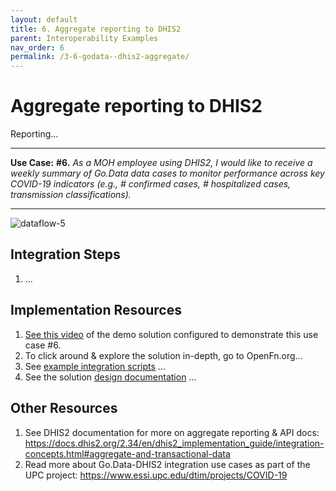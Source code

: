 ```yaml
---
layout: default
title: 6. Aggregate reporting to DHIS2
parent: Interoperability Examples
nav_order: 6
permalink: /3-6-godata--dhis2-aggregate/
---
```

# Aggregate reporting to DHIS2
Reporting...

---
**Use Case:**
**#6.** _As a MOH employee using DHIS2, I would like to receive a weekly summary of Go.Data data cases to monitor performance across key COVID-19 indicators (e.g., # confirmed cases, # hospitalized cases, transmission classifications)._

---
![dataflow-5](../assets/io-use-case-6.png)

## Integration Steps 
1. ...

## Implementation Resources
1. [See this video](...) of the demo solution configured to demonstrate this use case #6.  
2. To click around & explore the solution in-depth, go to OpenFn.org...
3. See [example integration scripts](...) ... 
4. See the solution [design documentation](...) ... 

## Other Resources
1. See DHIS2 documentation for more on aggregate reporting & API docs: https://docs.dhis2.org/2.34/en/dhis2_implementation_guide/integration-concepts.html#aggregate-and-transactional-data
2. Read more about Go.Data-DHIS2 integration use cases as part of the UPC project:  https://www.essi.upc.edu/dtim/projects/COVID-19
